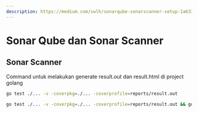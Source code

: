 ```yaml
---
description: https://medium.com/swlh/sonarqube-sonarscanner-setup-1a633b654828
---
```


# Sonar Qube dan Sonar Scanner

## Sonar Scanner

Command untuk melakukan generate result.out dan result.html di project golang

```bash
go test ./... -v -coverpkg=./... -coverprofile=reports/result.out
```

```bash
go test ./... -v -coverpkg=./... -coverprofile=reports/result.out && go tool cover -html reports/result.out -o reports/result.html
```
